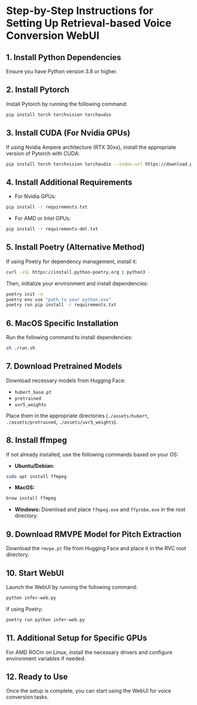 
# Step-by-Step Instructions for Setting Up Retrieval-based Voice Conversion WebUI

## 1. Install Python Dependencies
Ensure you have Python version 3.8 or higher.

## 2. Install Pytorch
Install Pytorch by running the following command:
```bash
pip install torch torchvision torchaudio
```

## 3. Install CUDA (For Nvidia GPUs)
If using Nvidia Ampere architecture (RTX 30xx), install the appropriate version of Pytorch with CUDA:
```bash
pip install torch torchvision torchaudio --index-url https://download.pytorch.org/whl/cu117
```

## 4. Install Additional Requirements
- For Nvidia GPUs:
```bash
pip install -r requirements.txt
```
- For AMD or Intel GPUs:
```bash
pip install -r requirements-dml.txt
```

## 5. Install Poetry (Alternative Method)
If using Poetry for dependency management, install it:
```bash
curl -sSL https://install.python-poetry.org | python3 -
```

Then, initialize your environment and install dependencies:
```bash
poetry init -n
poetry env use "path to your python.exe"
poetry run pip install -r requirements.txt
```

## 6. MacOS Specific Installation
Run the following command to install dependencies:
```bash
sh ./run.sh
```

## 7. Download Pretrained Models
Download necessary models from Hugging Face:
  - `hubert_base.pt`
  - `pretrained`
  - `uvr5_weights`

Place them in the appropriate directories (`./assets/hubert`, `./assets/pretrained`, `./assets/uvr5_weights`).

## 8. Install ffmpeg
If not already installed, use the following commands based on your OS:
- **Ubuntu/Debian:**
```bash
sudo apt install ffmpeg
```
- **MacOS:**
```bash
brew install ffmpeg
```
- **Windows:**
Download and place `ffmpeg.exe` and `ffprobe.exe` in the root directory.

## 9. Download RMVPE Model for Pitch Extraction
Download the `rmvpe.pt` file from Hugging Face and place it in the RVC root directory.

## 10. Start WebUI
Launch the WebUI by running the following command:
```bash
python infer-web.py
```

If using Poetry:
```bash
poetry run python infer-web.py
```

## 11. Additional Setup for Specific GPUs
For AMD ROCm on Linux, install the necessary drivers and configure environment variables if needed.

## 12. Ready to Use
Once the setup is complete, you can start using the WebUI for voice conversion tasks.

